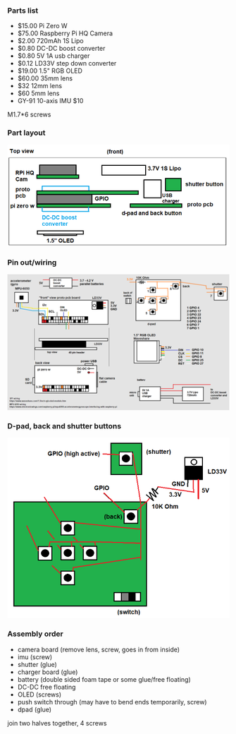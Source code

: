 ### Parts list

- $15.00 Pi Zero W
- $75.00 Raspberry Pi HQ Camera
- $2.00 720mAh 1S Lipo
- $0.80 DC-DC boost converter
- $0.80 5V 1A usb charger
- $0.12 LD33V step down converter
- $19.00 1.5" RGB OLED
- $60.00 35mm lens
- $32 12mm lens
- $60 5mm lens
- GY-91 10-axis IMU $10

M1.7*6 screws

### Part layout

<img src="./part-layout.png"/>

### Pin out/wiring

<img src="./wiring.png"/>

### D-pad, back and shutter buttons

<img src="./buttons.png"/>

### Assembly order

- camera board (remove lens, screw, goes in from inside)
- imu (screw)
- shutter (glue)
- charger board (glue)
- battery (double sided foam tape or some glue/free floating)
- DC-DC free floating
- OLED (screws)
- push switch through (may have to bend ends temporarily, screw)
- dpad (glue)

join two halves together, 4 screws
